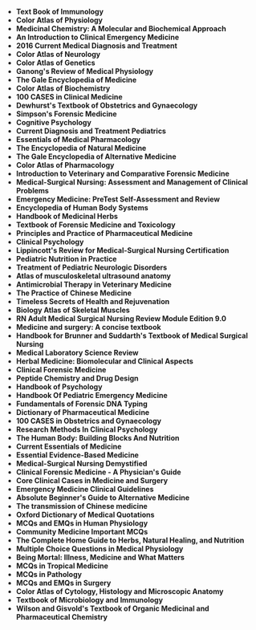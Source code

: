 
<ul>


<li><b><a target="_blank" href="https://github.com/manjunath5496/Medical-Books/blob/master/elm(2).pdf" style="text-decoration:none;">Text Book of Immunology</a></b></li>

<li><b><a target="_blank" href="https://github.com/manjunath5496/Medical-Books/blob/master/elm(3).pdf" style="text-decoration:none;">Color Atlas of Physiology</a></b></li>

<li><b><a target="_blank" href="https://github.com/manjunath5496/Medical-Books/blob/master/elm(4).pdf" style="text-decoration:none;">Medicinal Chemistry: A Molecular and Biochemical Approach</a></b></li>

<li><b><a target="_blank" href="https://github.com/manjunath5496/Medical-Books/blob/master/elm(5).pdf" style="text-decoration:none;">An Introduction to Clinical Emergency Medicine </a></b></li>

<li><b><a target="_blank" href="https://github.com/manjunath5496/Medical-Books/blob/master/elm(6).pdf" style="text-decoration:none;">2016 Current Medical Diagnosis and Treatment</a></b></li>

<li><b><a target="_blank" href="https://github.com/manjunath5496/Medical-Books/blob/master/elm(7).pdf" style="text-decoration:none;">Color Atlas of Neurology </a></b></li>

<li><b><a target="_blank" href="https://github.com/manjunath5496/Medical-Books/blob/master/elm(8).pdf" style="text-decoration:none;">Color Atlas of Genetics  </a></b></li>

<li><b><a target="_blank" href="https://github.com/manjunath5496/Medical-Books/blob/master/elm(9).pdf" style="text-decoration:none;"> Ganong's Review of Medical Physiology</a></b></li>

<li><b><a target="_blank" href="https://github.com/manjunath5496/Medical-Books/blob/master/elm(10).pdf" style="text-decoration:none;">The Gale Encyclopedia of Medicine</a></b></li>


<li><b><a target="_blank" href="https://github.com/manjunath5496/Medical-Books/blob/master/elm(11).pdf" style="text-decoration:none;">Color Atlas of Biochemistry</a></b></li>


<li><b><a target="_blank" href="https://github.com/manjunath5496/Medical-Books/blob/master/elm(12).pdf" style="text-decoration:none;">100 CASES in Clinical Medicine</a></b></li>

<li><b><a target="_blank" href="https://github.com/manjunath5496/Medical-Books/blob/master/elm(13).pdf" style="text-decoration:none;">Dewhurst's Textbook of Obstetrics and Gynaecology </a></b></li>

<li><b><a target="_blank" href="https://github.com/manjunath5496/Medical-Books/blob/master/elm(14).pdf" style="text-decoration:none;">Simpson's Forensic Medicine </a></b></li>

<li><b><a target="_blank" href="https://github.com/manjunath5496/Medical-Books/blob/master/elm(15).pdf" style="text-decoration:none;">Cognitive Psychology   </a></b></li>

<li><b><a target="_blank" href="https://github.com/manjunath5496/Medical-Books/blob/master/elm(16).pdf" style="text-decoration:none;">Current Diagnosis and Treatment Pediatrics  </a></b></li>


<li><b><a target="_blank" href="https://github.com/manjunath5496/Medical-Books/blob/master/elm(17).pdf" style="text-decoration:none;"> Essentials of Medical Pharmacology  </a></b></li>

<li><b><a target="_blank" href="https://github.com/manjunath5496/Medical-Books/blob/master/elm(18).pdf" style="text-decoration:none;">The Encyclopedia of Natural Medicine </a></b></li>

<li><b><a target="_blank" href="https://github.com/manjunath5496/Medical-Books/blob/master/elm(20).pdf" style="text-decoration:none;">The Gale Encyclopedia of Alternative Medicine</a></b></li>

<li><b><a target="_blank" href="https://github.com/manjunath5496/Medical-Books/blob/master/elm(21).pdf" style="text-decoration:none;">Color Atlas of Pharmacology  </a></b></li>

<li><b><a target="_blank" href="https://github.com/manjunath5496/Medical-Books/blob/master/elm(22).pdf" style="text-decoration:none;">Introduction to Veterinary and Comparative Forensic Medicine</a></b></li>

<li><b><a target="_blank" href="https://github.com/manjunath5496/Medical-Books/blob/master/elm(23).pdf" style="text-decoration:none;">Medical-Surgical Nursing: Assessment and Management of Clinical Problems </a></b></li>

<li><b><a target="_blank" href="https://github.com/manjunath5496/Medical-Books/blob/master/elm(24).pdf" style="text-decoration:none;">Emergency Medicine: PreTest Self-Assessment and Review </a></b></li>

<li><b><a target="_blank" href="https://github.com/manjunath5496/Medical-Books/blob/master/elm(25).pdf" style="text-decoration:none;">Encyclopedia of Human Body Systems </a></b></li>

<li><b><a target="_blank" href="https://github.com/manjunath5496/Medical-Books/blob/master/elm(26).pdf" style="text-decoration:none;">Handbook of Medicinal Herbs</a></b></li>

<li><b><a target="_blank" href="https://github.com/manjunath5496/Medical-Books/blob/master/elm(27).pdf" style="text-decoration:none;">Textbook of Forensic Medicine and Toxicology</a></b></li>

<li><b><a target="_blank" href="https://github.com/manjunath5496/Medical-Books/blob/master/elm(28).pdf" style="text-decoration:none;">Principles and Practice of Pharmaceutical Medicine</a></b></li>

<li><b><a target="_blank" href="https://github.com/manjunath5496/Medical-Books/blob/master/elm(29).pdf" style="text-decoration:none;">Clinical Psychology</a></b></li>

<li><b><a target="_blank" href="https://github.com/manjunath5496/Medical-Books/blob/master/elm(30).pdf" style="text-decoration:none;">Lippincott's Review for Medical-Surgical Nursing Certification</a></b></li>

<li><b><a target="_blank" href="https://github.com/manjunath5496/Medical-Books/blob/master/elm(31).pdf" style="text-decoration:none;">Pediatric Nutrition in Practice  </a></b></li>


<li><b><a target="_blank" href="https://github.com/manjunath5496/Medical-Books/blob/master/elm(32).pdf" style="text-decoration:none;"> Treatment of Pediatric Neurologic Disorders</a></b></li>

<li><b><a target="_blank" href="https://github.com/manjunath5496/Medical-Books/blob/master/elm(33).pdf" style="text-decoration:none;">Atlas of musculoskeletal ultrasound anatomy</a></b></li>

<li><b><a target="_blank" href="https://github.com/manjunath5496/Medical-Books/blob/master/elm(34).pdf" style="text-decoration:none;">Antimicrobial Therapy in Veterinary Medicine</a></b></li>

<li><b><a target="_blank" href="https://github.com/manjunath5496/Medical-Books/blob/master/elm(35).pdf" style="text-decoration:none;">The Practice of Chinese Medicine</a></b></li>

<li><b><a target="_blank" href="https://github.com/manjunath5496/Medical-Books/blob/master/elm(36).pdf" style="text-decoration:none;">Timeless Secrets of Health and Rejuvenation</a></b></li>

<li><b><a target="_blank" href="https://github.com/manjunath5496/Medical-Books/blob/master/elm(37).pdf" style="text-decoration:none;">Biology Atlas of Skeletal Muscles</a></b></li>

<li><b><a target="_blank" href="https://github.com/manjunath5496/Medical-Books/blob/master/elm(38).pdf" style="text-decoration:none;">  RN Adult Medical Surgical Nursing Review Module Edition 9.0</a></b></li>

<li><b><a target="_blank" href="https://github.com/manjunath5496/Medical-Books/blob/master/elm(39).pdf" style="text-decoration:none;">Medicine and surgery: A concise textbook  </a></b></li>

<li><b><a target="_blank" href="https://github.com/manjunath5496/Medical-Books/blob/master/elm(40).pdf" style="text-decoration:none;">Handbook for Brunner and Suddarth's Textbook of Medical Surgical Nursing </a></b></li>

<li><b><a target="_blank" href="https://github.com/manjunath5496/Medical-Books/blob/master/elm(41).pdf" style="text-decoration:none;">Medical Laboratory Science Review </a></b></li>

<li><b><a target="_blank" href="https://github.com/manjunath5496/Medical-Books/blob/master/elm(42).pdf" style="text-decoration:none;">Herbal Medicine: Biomolecular and Clinical Aspects</a></b></li>

<li><b><a target="_blank" href="https://github.com/manjunath5496/Medical-Books/blob/master/elm(43).pdf" style="text-decoration:none;">Clinical Forensic Medicine</a></b></li>

<li><b><a target="_blank" href="https://github.com/manjunath5496/Medical-Books/blob/master/elm(44).pdf" style="text-decoration:none;">Peptide Chemistry and Drug Design </a></b></li>

<li><b><a target="_blank" href="https://github.com/manjunath5496/Medical-Books/blob/master/elm(45).pdf" style="text-decoration:none;">Handbook of Psychology</a></b></li>

<li><b><a target="_blank" href="https://github.com/manjunath5496/Medical-Books/blob/master/elm(46).pdf" style="text-decoration:none;">Handbook Of Pediatric Emergency Medicine  </a></b></li>


<li><b><a target="_blank" href="https://github.com/manjunath5496/Medical-Books/blob/master/elm(47).pdf" style="text-decoration:none;">Fundamentals of Forensic DNA Typing </a></b></li>

<li><b><a target="_blank" href="https://github.com/manjunath5496/Medical-Books/blob/master/elm(48).pdf" style="text-decoration:none;">Dictionary of Pharmaceutical Medicine </a></b></li>


<li><b><a target="_blank" href="https://github.com/manjunath5496/Medical-Books/blob/master/elm(49).pdf" style="text-decoration:none;">100 CASES in Obstetrics and Gynaecology </a></b></li>


<li><b><a target="_blank" href="https://github.com/manjunath5496/Medical-Books/blob/master/elm(50).pdf" style="text-decoration:none;">Research Methods In Clinical Psychology</a></b></li>

<li><b><a target="_blank" href="https://github.com/manjunath5496/Medical-Books/blob/master/elm(51).pdf" style="text-decoration:none;">The Human Body: Building Blocks And Nutrition</a></b></li>

<li><b><a target="_blank" href="https://github.com/manjunath5496/Medical-Books/blob/master/elm(52).pdf" style="text-decoration:none;">Current Essentials of Medicine</a></b></li>

<li><b><a target="_blank" href="https://github.com/manjunath5496/Medical-Books/blob/master/elm(53).pdf" style="text-decoration:none;">Essential Evidence-Based Medicine</a></b></li>

<li><b><a target="_blank" href="https://github.com/manjunath5496/Medical-Books/blob/master/elm(54).pdf" style="text-decoration:none;">Medical-Surgical Nursing Demystified </a></b></li>

<li><b><a target="_blank" href="https://github.com/manjunath5496/Medical-Books/blob/master/elm(55).pdf" style="text-decoration:none;">Clinical Forensic Medicine - A Physician's Guide</a></b></li>

<li><b><a target="_blank" href="https://github.com/manjunath5496/Medical-Books/blob/master/elm(56).pdf" style="text-decoration:none;">Core Clinical Cases in Medicine and Surgery </a></b></li>


<li><b><a target="_blank" href="https://github.com/manjunath5496/Medical-Books/blob/master/elm(57).pdf" style="text-decoration:none;">Emergency Medicine Clinical Guidelines</a></b></li>

<li><b><a target="_blank" href="https://github.com/manjunath5496/Medical-Books/blob/master/elm(59).pdf" style="text-decoration:none;">Absolute Beginner's Guide to Alternative Medicine</a></b></li>

<li><b><a target="_blank" href="https://github.com/manjunath5496/Medical-Books/blob/master/elm(60).pdf" style="text-decoration:none;">The transmission of Chinese medicine </a></b></li>

<li><b><a target="_blank" href="https://github.com/manjunath5496/Medical-Books/blob/master/elm(61).pdf" style="text-decoration:none;">Oxford Dictionary of Medical Quotations </a></b></li>

<li><b><a target="_blank" href="https://github.com/manjunath5496/Medical-Books/blob/master/elm(62).pdf" style="text-decoration:none;">MCQs and EMQs in Human Physiology</a></b></li>

<li><b><a target="_blank" href="https://github.com/manjunath5496/Medical-Books/blob/master/elm(63).pdf" style="text-decoration:none;">Community Medicine Important MCQs </a></b></li>

<li><b><a target="_blank" href="https://github.com/manjunath5496/Medical-Books/blob/master/elm(64).pdf" style="text-decoration:none;">The Complete Home Guide to Herbs, Natural Healing, and Nutrition</a></b></li>

<li><b><a target="_blank" href="https://github.com/manjunath5496/Medical-Books/blob/master/elm(65).pdf" style="text-decoration:none;">Multiple Choice Questions in Medical Physiology</a></b></li>

<li><b><a target="_blank" href="https://github.com/manjunath5496/Medical-Books/blob/master/elm(66).pdf" style="text-decoration:none;">Being Mortal: Illness, Medicine and What Matters</a></b></li>

<li><b><a target="_blank" href="https://github.com/manjunath5496/Medical-Books/blob/master/elm(67).pdf" style="text-decoration:none;">MCQs in Tropical Medicine</a></b></li>

<li><b><a target="_blank" href="https://github.com/manjunath5496/Medical-Books/blob/master/elm(68).pdf" style="text-decoration:none;">MCQs in Pathology</a></b></li>

<li><b><a target="_blank" href="https://github.com/manjunath5496/Medical-Books/blob/master/elm(69).pdf" style="text-decoration:none;">MCQs and EMQs in Surgery </a></b></li>

<li><b><a target="_blank" href="https://github.com/manjunath5496/Medical-Books/blob/master/elm(1).rar" style="text-decoration:none;">Color Atlas of Cytology, Histology and Microscopic Anatomy</a></b></li>

<li><b><a target="_blank" href="https://github.com/manjunath5496/Medical-Books/blob/master/elm(19).rar" style="text-decoration:none;">Textbook of Microbiology and Immunology</a></b></li>

<li><b><a target="_blank" href="https://github.com/manjunath5496/Medical-Books/blob/master/elm(58).pdf" style="text-decoration:none;">Wilson and Gisvold's Textbook of Organic Medicinal and Pharmaceutical Chemistry</a></b></li>



</ul>
